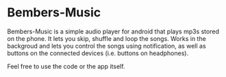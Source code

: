 # Bembers-Music
Bembers-Music is a simple audio player for android that plays mp3s stored on the phone.
It lets you skip, shuffle and loop the songs.
Works in the backgroud and lets you control the songs using notification, as well as buttons on the connected devices (i.e. buttons on headphones).

Feel free to use the code or the app itself.

